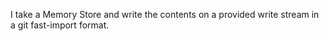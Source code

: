 I take a Memory Store and write the contents on a provided write stream in a git fast-import format.